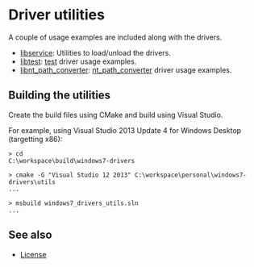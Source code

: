Driver utilities
================

A couple of usage examples are included along with the drivers.

* [libservice]: Utilities to load/unload the drivers.
* [libtest]: [test] driver usage examples.
* [libnt_path_converter]: [nt_path_converter] driver usage examples.

[libservice]: libservice/README.md
[libtest]: libtest/README.md
[test]: ../src/test
[libnt_path_converter]: libnt_path_converter/README.md
[nt_path_converter]: ../src/nt_path_converter

Building the utilities
----------------------

Create the build files using CMake and build using Visual Studio.

For example, using Visual Studio 2013 Update 4 for Windows Desktop (targetting
x86):

    > cd
    C:\workspace\build\windows7-drivers

    > cmake -G "Visual Studio 12 2013" C:\workspace\personal\windows7-drivers\utils
    ...

    > msbuild windows7_drivers_utils.sln
    ...

See also
--------

* [License]

[License]: ../README.md#license
